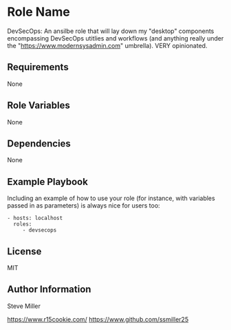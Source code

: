 Role Name
=========

DevSecOps:  An ansilbe role that will lay down my "desktop" components encompassing DevSecOps utitlies
and workflows (and anything really under the "https://www.modernsysadmin.com" umbrella).  VERY opinionated.

Requirements
------------

None

Role Variables
--------------

None

Dependencies
------------

None

Example Playbook
----------------

Including an example of how to use your role (for instance, with variables passed in as parameters) is always nice for users too:

    - hosts: localhost
      roles:
         - devsecops

License
-------

MIT

Author Information
------------------

Steve Miller

https://www.r15cookie.com/
https://www.github.com/ssmiller25

